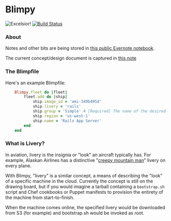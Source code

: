 # Blimpy

![Excelsior!](http://strongspace.com/rtyler/public/excelsior.png)
[![Build Status](https://buildhive.cloudbees.com/job/rtyler/job/blimpy/badge/icon)](https://buildhive.cloudbees.com/job/rtyler/job/blimpy/)


### About
Notes and other bits are being stored in [this public Evernote
notebook](https://www.evernote.com/pub/agentdero/blimpy).

The current concept/design document is captured in [this
note](https://www.evernote.com/pub/agentdero/blimpy#b=58a228bb-8910-4cd1-a7f5-995d775b81a2&n=06def701-7e25-425b-81d4-5811e7987c7e)


### The Blimpfile

Here's an example Blimpfile:

```ruby
    Blimpy.fleet do |fleet|
        fleet.add do |ship|
            ship.image_id = 'ami-349b495d'
            ship.livery = 'rails'
            ship.group = 'Simple' # [Required] The name of the desired Security Group
            ship.region = 'us-west-1'
            ship.name = 'Rails App Server'
        end
    end
```


### What is Livery?

In aviation, livery is the insignia or "look" an aircraft typically has. For
example, Alaskan Airlines has a distinctive "[creepy mountain
man](http://farm1.static.flickr.com/135/333644732_4f797d3c22.jpg)" livery on
every plane.

With Blimpy, "livery" is a similar concept, a means of describing the "look" of
a specific machine in the cloud. Currently the concept is still on the drawing
board, but if you would imagine a tarball containing a `bootstrap.sh` script
and Chef cookbooks or Puppet manifests to provision the entirety of the machine
from start-to-finish.

When the machine comes online, the specified livery would be downloaded from S3
(for example) and bootstrap.sh would be invoked as root.
